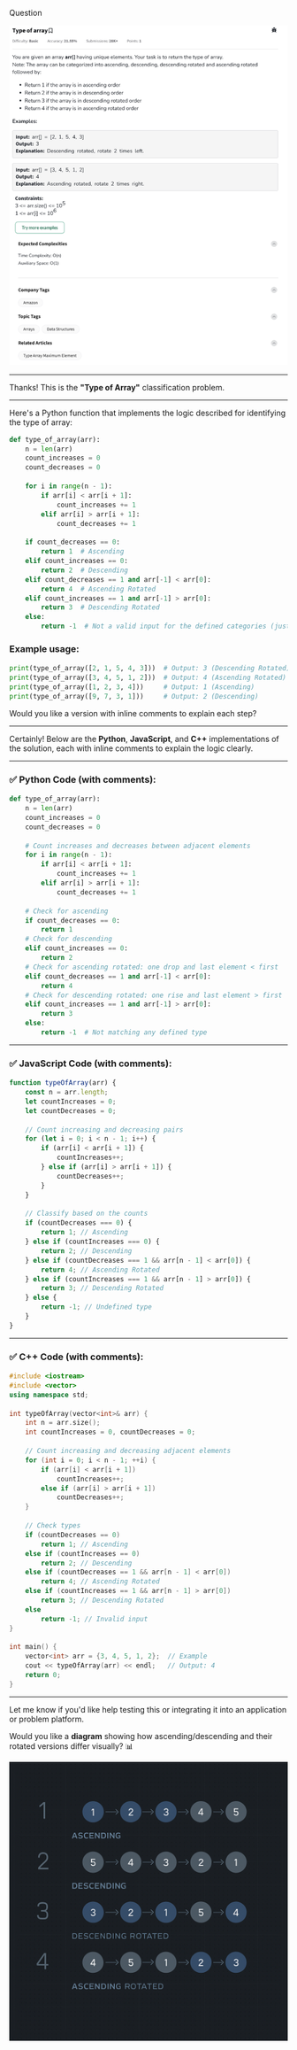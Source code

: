 Question

![Question](Question.png)

---
Thanks! This is the **"Type of Array"** classification problem.

---
Here's a Python function that implements the logic described for identifying the type of array:

```python
def type_of_array(arr):
    n = len(arr)
    count_increases = 0
    count_decreases = 0

    for i in range(n - 1):
        if arr[i] < arr[i + 1]:
            count_increases += 1
        elif arr[i] > arr[i + 1]:
            count_decreases += 1

    if count_decreases == 0:
        return 1  # Ascending
    elif count_increases == 0:
        return 2  # Descending
    elif count_decreases == 1 and arr[-1] < arr[0]:
        return 4  # Ascending Rotated
    elif count_increases == 1 and arr[-1] > arr[0]:
        return 3  # Descending Rotated
    else:
        return -1  # Not a valid input for the defined categories (just in case)
```

### Example usage:
```python
print(type_of_array([2, 1, 5, 4, 3]))  # Output: 3 (Descending Rotated)
print(type_of_array([3, 4, 5, 1, 2]))  # Output: 4 (Ascending Rotated)
print(type_of_array([1, 2, 3, 4]))     # Output: 1 (Ascending)
print(type_of_array([9, 7, 3, 1]))     # Output: 2 (Descending)
```

Would you like a version with inline comments to explain each step?

---

Certainly! Below are the **Python**, **JavaScript**, and **C++** implementations of the solution, each with inline comments to explain the logic clearly.

---

### ✅ Python Code (with comments):
```python
def type_of_array(arr):
    n = len(arr)
    count_increases = 0
    count_decreases = 0

    # Count increases and decreases between adjacent elements
    for i in range(n - 1):
        if arr[i] < arr[i + 1]:
            count_increases += 1
        elif arr[i] > arr[i + 1]:
            count_decreases += 1

    # Check for ascending
    if count_decreases == 0:
        return 1
    # Check for descending
    elif count_increases == 0:
        return 2
    # Check for ascending rotated: one drop and last element < first
    elif count_decreases == 1 and arr[-1] < arr[0]:
        return 4
    # Check for descending rotated: one rise and last element > first
    elif count_increases == 1 and arr[-1] > arr[0]:
        return 3
    else:
        return -1  # Not matching any defined type
```

---

### ✅ JavaScript Code (with comments):
```javascript
function typeOfArray(arr) {
    const n = arr.length;
    let countIncreases = 0;
    let countDecreases = 0;

    // Count increasing and decreasing pairs
    for (let i = 0; i < n - 1; i++) {
        if (arr[i] < arr[i + 1]) {
            countIncreases++;
        } else if (arr[i] > arr[i + 1]) {
            countDecreases++;
        }
    }

    // Classify based on the counts
    if (countDecreases === 0) {
        return 1; // Ascending
    } else if (countIncreases === 0) {
        return 2; // Descending
    } else if (countDecreases === 1 && arr[n - 1] < arr[0]) {
        return 4; // Ascending Rotated
    } else if (countIncreases === 1 && arr[n - 1] > arr[0]) {
        return 3; // Descending Rotated
    } else {
        return -1; // Undefined type
    }
}
```

---

### ✅ C++ Code (with comments):
```cpp
#include <iostream>
#include <vector>
using namespace std;

int typeOfArray(vector<int>& arr) {
    int n = arr.size();
    int countIncreases = 0, countDecreases = 0;

    // Count increasing and decreasing adjacent elements
    for (int i = 0; i < n - 1; ++i) {
        if (arr[i] < arr[i + 1])
            countIncreases++;
        else if (arr[i] > arr[i + 1])
            countDecreases++;
    }

    // Check types
    if (countDecreases == 0)
        return 1; // Ascending
    else if (countIncreases == 0)
        return 2; // Descending
    else if (countDecreases == 1 && arr[n - 1] < arr[0])
        return 4; // Ascending Rotated
    else if (countIncreases == 1 && arr[n - 1] > arr[0])
        return 3; // Descending Rotated
    else
        return -1; // Invalid input
}

int main() {
    vector<int> arr = {3, 4, 5, 1, 2};  // Example
    cout << typeOfArray(arr) << endl;   // Output: 4
    return 0;
}
```

---

Let me know if you'd like help testing this or integrating it into an application or problem platform.

Would you like a **diagram** showing how ascending/descending and their rotated versions differ visually? 📊

![Question](visual.png)

